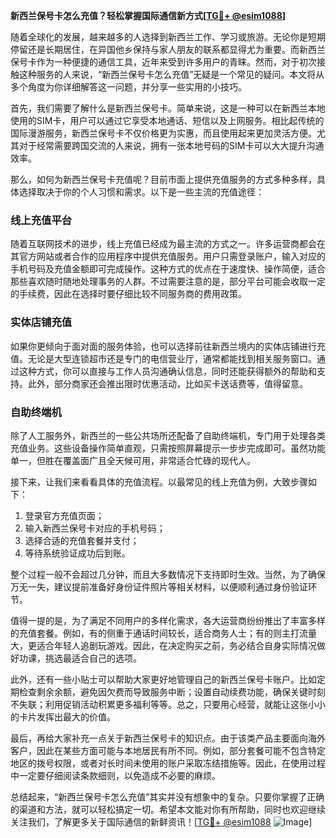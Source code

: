 **新西兰保号卡怎么充值？轻松掌握国际通信新方式[[TG💪+ @esim1088](https://t.me/s/esim1088)]**

随着全球化的发展，越来越多的人选择到新西兰工作、学习或旅游。无论你是短期停留还是长期居住，在异国他乡保持与家人朋友的联系都显得尤为重要。而新西兰保号卡作为一种便捷的通信工具，近年来受到许多用户的青睐。然而，对于初次接触这种服务的人来说，“新西兰保号卡怎么充值”无疑是一个常见的疑问。本文将从多个角度为你详细解答这一问题，并分享一些实用的小技巧。

首先，我们需要了解什么是新西兰保号卡。简单来说，这是一种可以在新西兰本地使用的SIM卡，用户可以通过它享受本地通话、短信以及上网服务。相比起传统的国际漫游服务，新西兰保号卡不仅价格更为实惠，而且使用起来更加灵活方便。尤其对于经常需要跨国交流的人来说，拥有一张本地号码的SIM卡可以大大提升沟通效率。

那么，如何为新西兰保号卡充值呢？目前市面上提供充值服务的方式多种多样，具体选择取决于你的个人习惯和需求。以下是一些主流的充值途径：

### 线上充值平台

随着互联网技术的进步，线上充值已经成为最主流的方式之一。许多运营商都会在其官方网站或者合作的应用程序中提供充值服务。用户只需登录账户，输入对应的手机号码及充值金额即可完成操作。这种方式的优点在于速度快、操作简便，适合那些喜欢随时随地处理事务的人群。不过需要注意的是，部分平台可能会收取一定的手续费，因此在选择时要仔细比较不同服务商的费用政策。

### 实体店铺充值

如果你更倾向于面对面的服务体验，也可以选择前往新西兰境内的实体店铺进行充值。无论是大型连锁超市还是专门的电信营业厅，通常都能找到相关服务窗口。通过这种方式，你可以直接与工作人员沟通确认信息，同时还能获得额外的帮助和支持。此外，部分商家还会推出限时优惠活动，比如买卡送话费等，值得留意。

### 自助终端机

除了人工服务外，新西兰的一些公共场所还配备了自助终端机，专门用于处理各类充值业务。这些设备操作简单直观，只需按照屏幕提示一步步完成即可。虽然功能单一，但胜在覆盖面广且全天候可用，非常适合忙碌的现代人。

接下来，让我们来看看具体的充值流程。以最常见的线上充值为例，大致步骤如下：

1. 登录官方充值页面；
2. 输入新西兰保号卡对应的手机号码；
3. 选择合适的充值套餐并支付；
4. 等待系统验证成功后到账。

整个过程一般不会超过几分钟，而且大多数情况下支持即时生效。当然，为了确保万无一失，建议提前准备好身份证件照片等相关材料，以便顺利通过身份验证环节。

值得一提的是，为了满足不同用户的多样化需求，各大运营商纷纷推出了丰富多样的充值套餐。例如，有的侧重于通话时间较长，适合商务人士；有的则主打流量大，更适合年轻人追剧玩游戏。因此，在决定购买之前，务必结合自身实际情况做好功课，挑选最适合自己的选项。

此外，还有一些小贴士可以帮助大家更好地管理自己的新西兰保号卡账户。比如定期检查剩余余额，避免因欠费而导致服务中断；设置自动续费功能，确保关键时刻不失联；利用促销活动积累更多福利等等。总之，只要用心经营，就能让这张小小的卡片发挥出最大的价值。

最后，再给大家补充一点关于新西兰保号卡的知识点。由于该类产品主要面向海外客户，因此在某些方面可能与本地居民有所不同。例如，部分套餐可能不包含特定地区的拨号权限，或者对长时间未使用的账户采取冻结措施等。因此，在使用过程中一定要仔细阅读条款细则，以免造成不必要的麻烦。

总结起来，“新西兰保号卡怎么充值”其实并没有想象中的复杂。只要你掌握了正确的渠道和方法，就可以轻松搞定一切。希望本文能对你有所帮助，同时也欢迎继续关注我们，了解更多关于国际通信的新鲜资讯！[[TG💪+ @esim1088](https://t.me/s/esim1088) ![Image](https://i.postimg.cc/4NQfJmqS/Snipaste-2025-05-13-00-14-12.png)]